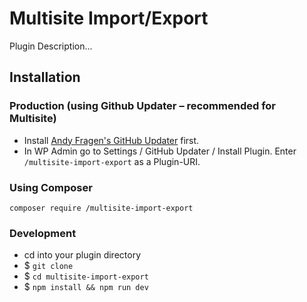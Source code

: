 Multisite Import&#x2F;Export
===============

Plugin Description...


Installation
------------

### Production (using Github Updater – recommended for Multisite)
 - Install [Andy Fragen's GitHub Updater](https://github.com/afragen/github-updater) first.
 - In WP Admin go to Settings / GitHub Updater / Install Plugin. Enter `/multisite-import-export` as a Plugin-URI.

### Using Composer
```
composer require /multisite-import-export
```

### Development
 - cd into your plugin directory
 - $ `git clone `
 - $ `cd multisite-import-export`
 - $ `npm install && npm run dev`
